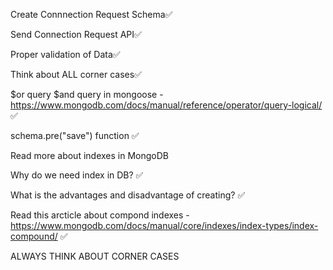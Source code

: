 Create Connnection Request Schema✅

Send Connection Request API✅

Proper validation of Data✅

Think about ALL corner cases✅

$or query $and query in mongoose - https://www.mongodb.com/docs/manual/reference/operator/query-logical/  ✅

schema.pre("save") function ✅

Read more about indexes in MongoDB

Why do we need index in DB? ✅

What is the advantages and disadvantage of creating? ✅

Read this arcticle about compond indexes - https://www.mongodb.com/docs/manual/core/indexes/index-types/index-compound/  ✅

ALWAYS THINK ABOUT CORNER CASES